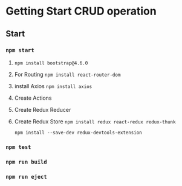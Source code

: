 # Getting Start CRUD operation 

## Start 

### `npm start`

1. `npm install bootstrap@4.6.0`

2. For Routing 
    `npm install react-router-dom`

3. install Axios
   `npm install axios`

4. Create Actions

5. Create Redux Reducer

6. Create Redux Store
   `npm install redux react-redux redux-thunk`
   
   `npm install --save-dev redux-devtools-extension`



### `npm test`


### `npm run build`


### `npm run eject`

